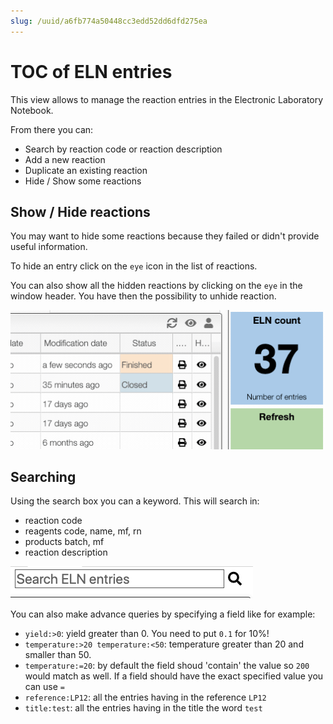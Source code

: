```yaml
---
slug: /uuid/a6fb774a50448cc3edd52dd6dfd275ea
---
```


# TOC of ELN entries

This view allows to manage the reaction entries in the Electronic Laboratory Notebook.

From there you can:

- Search by reaction code or reaction description
- Add a new reaction
- Duplicate an existing reaction
- Hide / Show some reactions

## Show / Hide reactions

You may want to hide some reactions because they failed or didn't provide useful information.

To hide an entry click on the `eye` icon in the list of reactions.

You can also show all the hidden reactions by clicking on the `eye` in the window header. You have then the possibility to unhide reaction.

![Hide](images/hidden.gif)

## Searching

Using the search box you can a keyword. This will search in:

- reaction code
- reagents code, name, mf, rn
- products batch, mf
- reaction description

![Search](images/search.png)

You can also make advance queries by specifying a field like for example:

- `yield:>0`: yield greater than 0. You need to put `0.1` for 10%!
- `temperature:>20 temperature:<50`: temperature greater than 20 and smaller than 50.
- `temperature:=20`: by default the field shoud 'contain' the value so `200` would match as well. If a field should have the exact specified value you can use `=`
- `reference:LP12`: all the entries having in the reference `LP12`
- `title:test`: all the entries having in the title the word `test`
